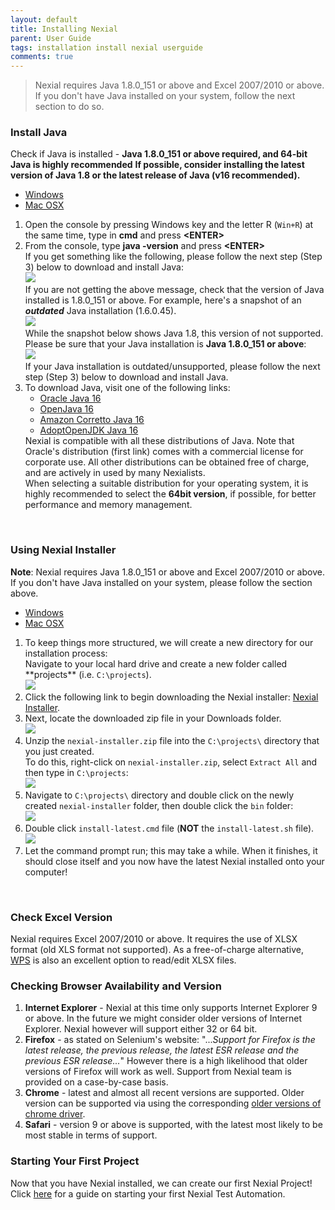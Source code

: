 ```yaml
---
layout: default
title: Installing Nexial
parent: User Guide
tags: installation install nexial userguide
comments: true
---
```


> Nexial requires Java 1.8.0_151 or above and Excel 2007/2010 or above. If you don't have Java installed on your system, 
> follow the next section to do so.


### Install Java

Check if Java is installed - **Java 1.8.0_151 or above required, and 64-bit Java is highly recommended**
**If possible, consider installing the latest version of Java 1.8 or the latest release of Java (v16 recommended).**<br/>

<div class="tabs">
   <ul class="tab-links tabs-collapsed">
      <li class="active"><a href="#tab3">Windows</a></li>
      <li><a href="#tab4">Mac OSX</a></li>
   </ul>
   <div class="tab-content">
      <div id="tab3" class="tab active">
         <ol>
            <li>
               Open the console by pressing Windows key and the letter R (<code>Win+R</code>) at the same time, type in 
               <b>cmd</b> and press <b>&lt;ENTER&gt;</b><br/>
            </li>
            <li>
               From the console, type <b>java -version</b> and press <b>&lt;ENTER&gt;</b><br/>
               If you get something like the following, please follow the next step (Step 3) below to download and 
               install Java:<br/>
               <img src="image/InstallingNexial_01.png"/>
               <br/>
               If you are not getting the above message, check that the version of Java installed is 1.8.0_151 or 
               above. For example, here's a snapshot of an <i><b>outdated</b></i> Java installation (1.6.0.45).<br/>
               <img src="image/InstallingNexial_02a.png"/>
               <br/>
               While the snapshot below shows Java 1.8, this version of not supported. Please be sure that your Java 
               installation is <b>Java 1.8.0_151 or above</b>:<br/>
               <img src="image/InstallingNexial_02.png"/>
               <br/>
               If your Java installation is outdated/unsupported, please follow the next step (Step 3) below to 
               download and install Java.
            </li>
            <li>
               To download Java, visit one of the following links:
               <ul>
                  <li><a href="https://www.oracle.com/java/technologies/javase-jdk16-downloads.html" class="external-link" target="_nexial_link">Oracle Java 16</a></li>
                  <li><a href="https://jdk.java.net/16/" class="external-link" target="_nexial_link">OpenJava 16</a></li>
                  <li><a href="https://docs.aws.amazon.com/corretto/latest/corretto-16-ug/downloads-list.html" class="external-link" target="_nexial_link">Amazon Corretto Java 16</a></li>
                  <li><a href="https://adoptopenjdk.net/?variant=openjdk16&jvmVariant=hotspot" class="external-link" target="_nexial_link">AdoptOpenJDK Java 16</a></li>
               </ul>
               Nexial is compatible with all these distributions of Java. Note that Oracle's distribution (first link) 
               comes with a commercial license for corporate use. All other distributions can be obtained free of 
               charge, and are actively in used by many Nexialists.<br/>
               When selecting a suitable distribution for your operating system, it is highly recommended to select the 
               <b>64bit version</b>, if possible, for better performance and memory management.
            </li>
         </ol>
      </div>
      <div id="tab4" class="tab" style= "display:none;">
         <ol>
            <li>
               Open the Terminal app, or open Spotlight (CMD-Space) and then type, <b>terminal</b> and press 
               <b>&lt;ENTER&gt;</b><br/>
            </li>
            <li>
               From the console, type <b>java -version</b> and press <b>&lt;ENTER&gt;</b><br/>
               If you get something like the following, please follow the next step (Step 3) below to download and 
               install Java:<br/>
               <img src="image/InstallingNexial_01.png"/>
               <br/>
               If you are not getting the above message, check that the version of Java installed is 1.8.0_151 or 
               above. For example, here's a snapshot of an outdated Java installation (1.6.0.45).<br/>
               <img src="image/InstallingNexial_02a.png"/>
               <br/>
               While the snapshot below shows Java 1.8, this version of not supported. Please be sure that your Java 
               installation is <b>Java 1.8.0_151 or above</b>:<br/>
               <img src="image/InstallingNexial_02.png"/>
               <br/>
               If your Java installation is outdated/unsupported, please follow the next step (Step 3) below to 
               download and install Java.<br/>
            </li>
            <li>
               To download Java, visit one of the following links:
               <ul>
                  <li><a href="https://www.oracle.com/java/technologies/javase-jdk16-downloads.html" class="external-link" target="_nexial_link">Oracle Java 16</a></li>
                  <li><a href="https://jdk.java.net/16/" class="external-link" target="_nexial_link">OpenJava 16</a></li>
                  <li><a href="https://docs.aws.amazon.com/corretto/latest/corretto-16-ug/downloads-list.html" class="external-link" target="_nexial_link">Amazon Corretto Java 16</a></li>
                  <li><a href="https://adoptopenjdk.net/?variant=openjdk16&jvmVariant=hotspot" class="external-link" target="_nexial_link">AdoptOpenJDK Java 16</a></li>
               </ul>
               Nexial is compatible with all these distributions of Java. Note that Oracle's distribution (first link) 
               comes with a commercial license for corporate use. All other distributions can be obtained free of 
               charge, and are actively in used by many Nexialists.<br/>
               When selecting a suitable distribution for your operating system, it is highly recommended to select the 
               <b>64bit version</b>, if possible, for better performance and memory management.
            </li>
         </ol>
      </div>
    </div>
</div>
<br/>


### Using Nexial Installer
**Note**: Nexial requires Java 1.8.0_151 or above and Excel 2007/2010 or above. If you don't have Java installed on 
your system, please follow the section above.

<div class="tabs">
    <ul class="tab-links tabs-collapsed">
        <li class="active"><a href="#tab1">Windows</a></li>
        <li><a href="#tab2">Mac OSX</a></li>
    </ul>
    <div class="tab-content">
        <div id="tab1" class="tab active">
            <ol>
                <li>
                    To keep things more structured, we will create a new directory for our installation process: <br/> 
                    Navigate to your local hard drive and create a new folder called **projects** (i.e. 
                    <code>C:\projects</code>).<br/>
                    <img src="image/Installer_01.png"/>
                </li>
                <li>
                    Click the following link to begin downloading the Nexial installer:
                    <a href="https://github.com/nexiality/nexial-installer/releases/download/nexial-installer-v1.4.5/nexial-installer-1.4.5.zip" 
                    class="external-link" target="_nexial_link">Nexial Installer</a>.
                </li>
                <li>
                    Next, locate the downloaded zip file in your Downloads folder.
                    <br/>
                    <img src="image/Installer_02.png"/>
                </li>
                <li>
                    Unzip the <code>nexial-installer.zip</code> file into the <code>C:\projects\</code> directory that 
                    you just created. <br/>
                    To do this, right-click on <code>nexial-installer.zip</code>, select 
                    <code>Extract All</code> and then type in <code>C:\projects</code>:<br/>
                    <img src="image/Installer_03.gif"/>
                </li>
                <li>
                    Navigate to <code>C:\projects\</code> directory and double click on the newly created 
                    <code>nexial-installer</code> folder, then double click the <code>bin</code> folder:<br/>
                    <img src="image/Installer_04.gif"/>
                </li>
                <li>
                    Double click <code>install-latest.cmd</code> file (<b>NOT</b> the <code>install-latest.sh</code> 
                    file).<br/>
                    <img src="image/Installer_05.png"/>
                </li>
                <li>
                    Let the command prompt run; this may take a while. When it finishes, it should close itself and you 
                    now have the latest Nexial installed onto your computer!
                </li>
            </ol>
        </div>
        <div id="tab2" class="tab" style= "display:none;">
            Create a new directory under your HOME directory named <code>projects</code>. Both Nexial (the 
            automation platform) and Nexial Installer will be installed individually under this directory.<br/>
            <ol>
                <li>
                    Open Finder:<br/>
                    <img src="image/InstallingNexial_01.mac.png"/>
                </li>
                <li>
                    Navigate to your HOME directory via shortcut <code>COMMAND-SHIFT-G</code>, then type in <code>~/</code>:<br/>
                    <img src="image/InstallingNexial_02.mac.png"/>
                </li>
                <li>
                    Create a new directory via shortcut <code>CONTROL-SHIFT-n</code>, then type in <code>projects</code>:<br/>
                    <img src="image/InstallingNexial_03.mac.png"/>
                </li>
                <li>
                    Click the following link to begin downloading the Nexial installer:
                    <a href="https://github.com/nexiality/nexial-installer/releases/download/nexial-installer-v1.4.5/nexial-installer-1.4.5.zip" 
                    class="external-link" target="_nexial_link">Nexial Installer</a><br/>
                    <br/>
                    By default, it will be downloaded to the <code>Downloads</code> directory. Move this file to the 
                    newly created <code>projects</code> directory (`~/projects`):<br/>
                    <img src="image/InstallingNexial_04.mac.png"/>
                </li>
                <li>
                    Rename the Nexial Installer zip by removing its version number from the zip file. That way, it will
                    unzip to a directory named as <code>nexial-installer</code> (instead of <code>nexial-installer-1.4.5</code>):<br/>
                    <img src="image/InstallingNexial_05.mac.png"/><br/>
                    <img src="image/InstallingNexial_06.mac.png"/><br/>
                </li>
                <li>
                    Double-click on <code>nexial-installer.zip</code> to start unzipping this file. This will unzip 
                    <code>nexial-installer.zip</code> to a directory named as <code>nexial-installer</code>:<br/>
                    <img src="image/InstallingNexial_07.mac.png"/><br/>
                    Note that the unzip directory contains a <code>bin</code> and a <code>lib</code> directory.
                </li>
                <li>
                    Expand `nexial-installer` and then expand `bin` directory. Right-click on 
                    <b><code>installer-latest.sh</code></b> (NOT <code>installer-latest.cmd</code>). Choose either 
                    <code>Terminal.app</code> or <code>iTerm.app</code>:<br/>
                    <img src="image/InstallingNexial_08.mac.png"/><br/>
                    <ol style="list-style: lower-roman">
                    <li><b>If none of the terminal app shows up on the list:</b> click "other" then in the drop down 
                    menu labeled "Enable:" select "All Applications". From here, navigate through the Applications 
                    folder then enter the Utilities folder and select the Terminal application.
                    </li>
                    <li><b>iTerm.app</b>: iTerm is an excellent terminal replacement for MacOSX's default Terminal.app. 
                    This is optional to install or run Nexial. To install iTerm, please download it from
                    <a href="https://www.iterm2.com/downloads.html" class="external-link" target="_nexial_external">
                    iTerm2 download page</a>.
                    </li>
                    </ol>
                </li>
                <li>
                    Nexial installation will commence:<br/>
                    <img src="image/InstallingNexial_09.mac.png"/><br/>
                    <br/>
                    Give it a few minutes or so, Nexial installation will complete and you will have yourself the 
                    latest Nexial installed on your computer!<br/>
                    <img src="image/InstallingNexial_10.mac.png"/>
                </li>
            </ol>
        </div>
    </div>
</div>
<br/>


### Check Excel Version
Nexial requires Excel 2007/2010 or above. It requires the use of XLSX format (old XLS format not supported). As a
free-of-charge alternative, <a href="https://www.wps.com/download" class="external-link" target="_nexial_link">WPS</a> 
is also an excellent option to read/edit XLSX files.


### Checking Browser Availability and Version
1. **Internet Explorer** - Nexial at this time only supports Internet Explorer 9 or above. In the future we might 
   consider older versions of Internet Explorer. Nexial however will support either 32 or 64 bit.
2. **Firefox** - as stated on Selenium's website: "..._Support for Firefox is the latest release, the previous 
   release, the latest ESR release and the previous ESR release..._" However there is a high likelihood that older 
   versions of Firefox will work as well. Support from Nexial team is provided on a case-by-case basis.
3. **Chrome** - latest and almost all recent versions are supported. Older version can be supported via using the 
   corresponding 
   <a href="https://sites.google.com/a/chromium.org/chromedriver/downloads" class="external-link" target="_nexial_link">older versions of chrome driver</a>.
4. **Safari** - version 9 or above is supported, with the latest most likely to be most stable in terms of support.


### Starting Your First Project
Now that you have Nexial installed, we can create our first Nexial Project!<br/>
Click [here](SettingUpYourFirstProject) for a guide on starting your first Nexial Test Automation.